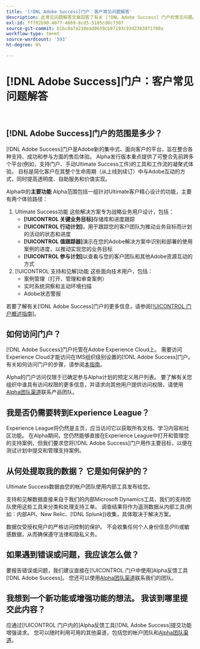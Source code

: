 ```yaml
---
title: '[!DNL Adobe Success]门户：客户常见问题解答'
description: 此常见问题解答文章回答了有关 [!DNL Adobe Success] 门户的常见问题。
exl-id: fff82b90-4077-4669-8cd5-5105cd0c7307
source-git-commit: b1bc0a7a210ead0639cb87193c93d23b38f1f08a
workflow-type: tm+mt
source-wordcount: '593'
ht-degree: 0%

---
```


# [!DNL Adobe Success]门户：客户常见问题解答

 

## [!DNL Adobe Success]门户的范围是多少？

[!DNL Adobe Success]门户是Adobe新的集中式、面向客户的平台，旨在整合各种支持、成功和参与方面的售后体验。 Alpha发行版本重点提供了可整合先前跨多个平台(例如，支持门户、手动Ultimate Success工件)的工具和工作流的凝聚式体验。 目标是简化客户在其整个生命周期（从上线到续订）中与Adobe互动的方式，同时提高透明度、自助服务和价值实现。

Alpha中的&#x200B;**主要功能**
Alpha范围包括一组针对Ultimate客户精心设计的功能，主要有两个体验路径：
1. Ultimate Success功能
这些解决方案专为战略业务用户设计，包括：
   * **[!UICONTROL 关键业务目标]**&#x200B;存储库和进度跟踪
   * **[!UICONTROL 行动计划]**，用于跟踪您的客户团队为推动业务目标而计划的活动的状态和进度
   * **[!UICONTROL 值跟踪器]**&#x200B;演示在您的Adobe解决方案中识别和部署的使用案例的进度，以推动实现您的业务目标
   * **[!UICONTROL 参与计划]**&#x200B;以查看与您的客户团队和其他Adobe资源互动的方式
1. [!UICONTROL 支持和见解]功能
这些面向技术用户，包括：
   * 案例管理（打开、管理和审查案例）
   * 实时系统洞察和主动环境扫描
   * Adobe状态警报

若要了解有关[!DNL Adobe Success]门户的更多信息，请参阅[[!UICONTROL 门户概述指南]](/help/adobe-success-portal/adobe-success-portal-introduction.md)。

## 如何访问门户？

[!DNL Adobe Success]门户托管在Adobe Experience Cloud上。 需要访问Experience Cloud才能访问在IMS组织级别设置的[!DNL Adobe Success]门户。 有关如何访问门户的步骤，请参阅[本指南](/help/adobe-success-portal/access-to-the-adobe-success-portal.md)。

Alpha的门户访问仅限于已确定参与Alpha计划的预定义用户列表。 要了解有关您组织中谁具有访问权限的更多信息，并请求向其他用户提供访问权限，请使用[Alpha团队渠道](https://teams.microsoft.com/l/channel/19:h-GcuAZs9uF05rervqTdx2U27ohYINuRUIfbMte9B-U1@thread.tacv2/General?groupId=02b87789-3475-47e4-94c1-0981f63ae89f&tenantId=fa7b1b5a-7b34-4387-94ae-d2c178decee1)联系产品团队。

## 我是否仍需要转到Experience League？

Experience League将仍然是主页，应当访问它以获取所有文档、学习内容和社区功能。 在Alpha期间，您仍然能够直接在Experience League中打开和管理您的支持案例，但我们要求您将[!DNL Adobe Success]门户用作主要目标，以便在测试计划中提交和管理支持案例。

## 从何处提取我的数据？ 它是如何保护的？

Ultimate Success数据由您的帐户团队使用内部工具发布给您。

支持和见解数据直接来自于我们的内部Microsoft Dynamics工具，我们的支持团队使用这些工具来分类和处理支持工单。 调查结果将作为遥测数据从内部工具(例如：内部API、New Relic、[!DNL Splunk])收集，具体取决于解决方案。

数据仅受授权用户的严格访问控制的保护。 不会收集任何个人身份信息(PII)或敏感数据，从而确保遵守法律和隐私义务。

## 如果遇到错误或问题，我应该怎么做？

要报告错误或问题，我们建议直接在[!UICONTROL 门户中使用]Alpha反馈工具[!DNL Adobe Success]。 您还可以使用[Alpha团队渠道](https://teams.microsoft.com/l/channel/19:h-GcuAZs9uF05rervqTdx2U27ohYINuRUIfbMte9B-U1@thread.tacv2/General?groupId=02b87789-3475-47e4-94c1-0981f63ae89f&tenantId=fa7b1b5a-7b34-4387-94ae-d2c178decee1)联系我们的团队。

## 我想到一个新功能或增强功能的想法。 我该到哪里提交此内容？

应通过[!UICONTROL 门户内的]Alpha反馈工具[!DNL Adobe Success]提交功能增强请求。 您可以随时利用可用的其他渠道，包括您的帐户团队和[Alpha团队渠道](https://teams.microsoft.com/l/channel/19:h-GcuAZs9uF05rervqTdx2U27ohYINuRUIfbMte9B-U1@thread.tacv2/General?groupId=02b87789-3475-47e4-94c1-0981f63ae89f&tenantId=fa7b1b5a-7b34-4387-94ae-d2c178decee1)。
